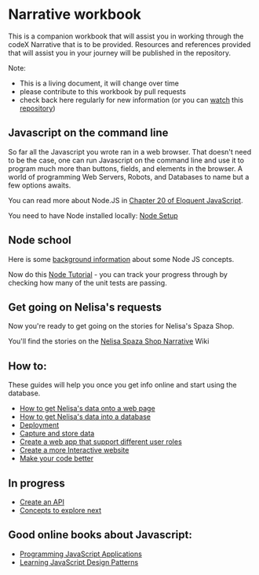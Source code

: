 # Narrative workbook

This is a companion workbook that will assist you in working through the codeX Narrative that is to be provided. Resources and references provided that will assist you in your journey will be published in the repository.

Note:

* This is a living document, it will change over time
* please contribute to this workbook by pull requests
* check back here regularly for new information  (or you can [watch](https://help.github.com/articles/watching-repositories/) this [repository](https://github.com/codex-academy/codeX_ReleaseOneNarrativeWorkbook))

## Javascript on the command line

So far all the Javascript you wrote ran in a web browser. That doesn't need to be the case, one can run Javascript on the command line and use it to program much more than buttons, fields, and elements in the browser. A world of programming Web Servers, Robots, and Databases to name but a few options awaits.

You can read more about Node.JS in [Chapter 20 of Eloquent JavaScript](http://eloquentjavascript.net/20_node.html).

You need to have Node installed locally: [Node Setup](NodeSetup.md)

## Node school

Here is some [background information](NodeBackground.md) about some Node JS concepts.

Now do this [Node Tutorial](node-tutorial/README.md) - you can track your progress through by checking how many of the unit tests are passing.

## Get going on Nelisa's requests

Now you're ready to get going on the stories for Nelisa's Spaza Shop.

You'll find the stories on the [Nelisa Spaza Shop Narrative](https://github.com/codex-academy/NelisaSpazaShopNarrative/wiki) Wiki

## How to:
These guides will help you once you get info online and start using the database.

* [How to get Nelisa's data onto a web page](./CreateOnlineReports.md)
* [How to get Nelisa's data into a database](./DataModellingAndPersistence.md)
* [Deployment](./Deployment.md)
* [Capture and store data](./StoringData.md)
* [Create a web app that support different user roles](./LoginAndUserRoles.md)
* [Create a more Interactive website](./MoreInterActive.md)
* [Make your code better](./CodeCleanupAndRefactor.md)

## In progress
* [Create an API](./CreateAPI.md)
* [Concepts to explore next](./ConceptsToExplore.md)

## Good online books about Javascript:

* [Programming JavaScript Applications](http://chimera.labs.oreilly.com/books/1234000000262/index.html)
* [Learning JavaScript Design Patterns](http://addyosmani.com/resources/essentialjsdesignpatterns/book/)
